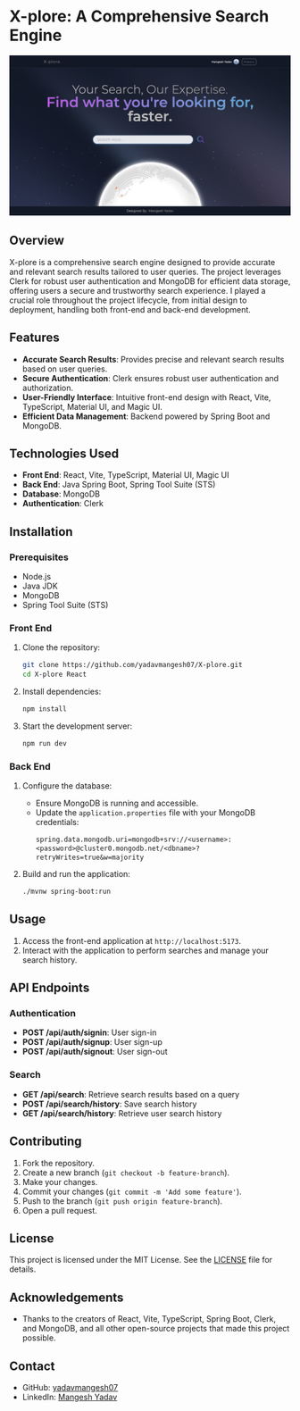 # X-plore: A Comprehensive Search Engine

![X-plore](Homepage.png)

## Overview

X-plore is a comprehensive search engine designed to provide accurate and relevant search results tailored to user queries. The project leverages Clerk for robust user authentication and MongoDB for efficient data storage, offering users a secure and trustworthy search experience. I played a crucial role throughout the project lifecycle, from initial design to deployment, handling both front-end and back-end development.

## Features

- **Accurate Search Results**: Provides precise and relevant search results based on user queries.
- **Secure Authentication**: Clerk ensures robust user authentication and authorization.
- **User-Friendly Interface**: Intuitive front-end design with React, Vite, TypeScript, Material UI, and Magic UI.
- **Efficient Data Management**: Backend powered by Spring Boot and MongoDB.

## Technologies Used

- **Front End**: React, Vite, TypeScript, Material UI, Magic UI
- **Back End**: Java Spring Boot, Spring Tool Suite (STS)
- **Database**: MongoDB
- **Authentication**: Clerk

## Installation

### Prerequisites

- Node.js
- Java JDK
- MongoDB
- Spring Tool Suite (STS)

### Front End

1. Clone the repository:
    ```bash
    git clone https://github.com/yadavmangesh07/X-plore.git
    cd X-plore React
    ```

2. Install dependencies:
    ```bash
    npm install
    ```

3. Start the development server:
    ```bash
    npm run dev
    ```

### Back End

1. Configure the database:
    - Ensure MongoDB is running and accessible.
    - Update the `application.properties` file with your MongoDB credentials:
        ```properties
        spring.data.mongodb.uri=mongodb+srv://<username>:<password>@cluster0.mongodb.net/<dbname>?retryWrites=true&w=majority
        ```

2. Build and run the application:
    ```bash
    ./mvnw spring-boot:run
    ```

## Usage

1. Access the front-end application at `http://localhost:5173`.
2. Interact with the application to perform searches and manage your search history.

## API Endpoints

### Authentication

- **POST /api/auth/signin**: User sign-in
- **POST /api/auth/signup**: User sign-up
- **POST /api/auth/signout**: User sign-out

### Search

- **GET /api/search**: Retrieve search results based on a query
- **POST /api/search/history**: Save search history
- **GET /api/search/history**: Retrieve user search history

## Contributing

1. Fork the repository.
2. Create a new branch (`git checkout -b feature-branch`).
3. Make your changes.
4. Commit your changes (`git commit -m 'Add some feature'`).
5. Push to the branch (`git push origin feature-branch`).
6. Open a pull request.

## License

This project is licensed under the MIT License. See the [LICENSE](LICENSE) file for details.

## Acknowledgements

- Thanks to the creators of React, Vite, TypeScript, Spring Boot, Clerk, and MongoDB, and all other open-source projects that made this project possible.

## Contact

- GitHub: [yadavmangesh07](https://github.com/yadavmangesh07)
- LinkedIn: [Mangesh Yadav](https://www.linkedin.com/in/mangesh-yadav-65a437237)
